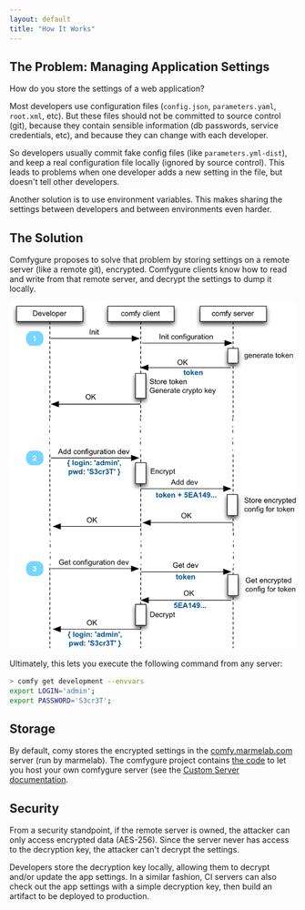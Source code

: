 ```yaml
---
layout: default
title: "How It Works"
---
```


## The Problem: Managing Application Settings

How do you store the settings of a web application?

Most developers use configuration files (`config.json`, `parameters.yaml`, `root.xml`, etc). But these files should not be committed to source control (git), because they contain sensible information (db passwords, service credentials, etc), and because they can change with each developer.

So developers usually commit fake config files (like `parameters.yml-dist`), and keep a real configuration file locally (ignored by source control). This leads to problems when one developer adds a new setting in the file, but doesn't tell other developers.

Another solution is to use environment variables. This makes sharing the settings between developers and between environments even harder.

## The Solution

Comfygure proposes to solve that problem by storing settings on a remote server (like a remote git), encrypted. Comfygure clients know how to read and write from that remote server, and decrypt the settings to dump it locally.

![comfygure workflow](./img/workflow.png)

Ultimately, this lets you execute the following command from any server:

```bash
> comfy get development --envvars
export LOGIN='admin';
export PASSWORD='S3cr3T';
```

## Storage

By default, comy stores the encrypted settings in the [comfy.marmelab.com](https://comfy.marmelab.com) server (run by marmelab). The comfygure project contains [the code](https://github.com/marmelab/comfygure) to let you host your own comfygure server (see the [Custom Server documentation](./AdvancedUsage.html#host-your-own-comfy-server).

## Security 

From a security standpoint, if the remote server is owned, the attacker can only access encrypted data (AES-256). Since the server never has access to the decryption key, the attacker can't decrypt the settings.

Developers store the decryption key locally, allowing them to decrypt and/or update the app settings. In a similar fashion, CI servers can also check out the app settings with a simple decryption key, then build an artifact to be deployed to production.

